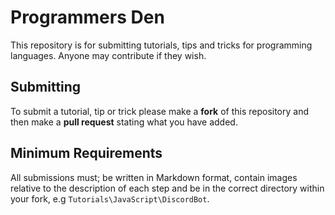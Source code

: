 # Programmers Den

This repository is for submitting tutorials, tips and tricks for programming languages.  Anyone may contribute if they wish.


## Submitting

To submit a tutorial, tip or trick please make a **fork** of this repository and then make a **pull request** stating what you have added.

## Minimum Requirements

All submissions must; be written in Markdown format, contain images relative to the description of each step and be in the correct directory within your fork, e.g `Tutorials\JavaScript\DiscordBot`.


